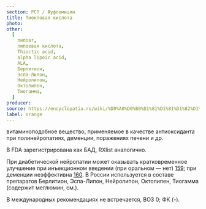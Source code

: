 ```yaml
---
section: РСП / Фуфломицин
title: Тиоктовая кислота
photo:
other:
  [
    липоат,
    липоевая кислота,
    Thioctic acid,
    alpha lipoic acid,
    ALA,
    Берлитион,
    Эспа-Липон,
    Нейролипон,
    Октолипен,
    Тиогамма,
  ]
producer:
source: https://encyclopatia.ru/wiki/%D0%A0%D0%B0%D1%81%D1%81%D1%82%D1%80%D0%B5%D0%BB%D1%8C%D0%BD%D1%8B%D0%B9_%D1%81%D0%BF%D0%B8%D1%81%D0%BE%D0%BA_%D0%BF%D1%80%D0%B5%D0%BF%D0%B0%D1%80%D0%B0%D1%82%D0%BE%D0%B2
label: orange
---
```


витаминоподобное вещество, применяемое в качестве антиоксиданта при полинейропатиях, деменции, поражениях печени и др.

В FDA зарегистрирована как БАД, RXlist аналогично.

При диабетической нейропатии может оказывать кратковременное улучшение при инъекционном введении (при оральном — нет) [159](https://www.ncbi.nlm.nih.gov/pmc/articles/PMC3272801); при деменции неэффективна [160](https://dx.doi.org/10.1002%2F14651858.CD004244.pub2). В России используется в составе препаратов Берлитион, Эспа-Липон, Нейролипон, Октолипен, Тиогамма (содержит меглюмин, см.).

В международных рекомендациях не встречается, ВОЗ 0; ФК (-).
